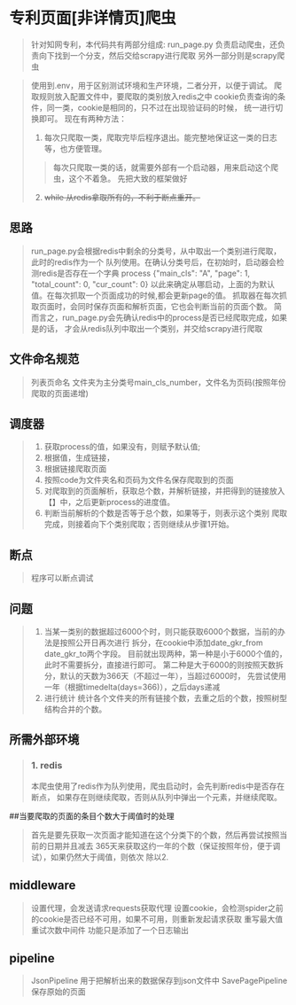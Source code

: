 # 专利页面[非详情页]爬虫
>针对知网专利，本代码共有两部分组成:
>run_page.py 负责启动爬虫，还负责向下找到一个分支，然后交给scrapy进行爬取
>另外一部分则是scrapy爬虫

>使用到.env，用于区别测试环境和生产环境，二者分开，以便于调试。
>爬取规则放入配置文件中，要爬取的类别放入redis之中
>cookie负责查询的条件，同一类，cookie是相同的，只不过在出现验证码的时候，
>统一进行切换即可。
>现在有两种方法：
>1. 每次只爬取一类，爬取完毕后程序退出。能完整地保证这一类的日志等，也方便管理。
>>每次只爬取一类的话，就需要外部有一个启动器，用来启动这个爬虫，这个不着急。
>先把大致的框架做好
>2. ~~while 从redis拿取所有的，不利于断点重开。~~

## 思路
>run_page.py会根据redis中剩余的分类号，从中取出一个类别进行爬取，此时的redis作为一个
>队列使用。在确认分类号后，在初始时，启动器会检测redis是否存在一个字典
>process {"main_cls": "A", "page": 1, "total_count": 0, "cur_count": 0}
>以此来确定从哪启动，上面的为默认值。在每次抓取一个页面成功的时候,都会更新page的值。
>抓取器在每次抓取页面时，会同时保存页面和解析页面，它也会判断当前的页面个数。
>简而言之，run_page.py会先确认redis中的process是否已经爬取完成，如果是的话，
>才会从redis队列中取出一个类别，并交给scrapy进行爬取
## 文件命名规范
>列表页命名 文件夹为主分类号main_cls_number，文件名为页码(按照年份爬取的页面递增)
## 调度器
>1. 获取process的值，如果没有，则赋予默认值;
>2. 根据值，生成链接，
>3. 根据链接爬取页面
>4. 按照code为文件夹名和页码为文件名保存爬取到的页面
>5. 对爬取到的页面解析，获取总个数，并解析链接，并把得到的链接放入【】中，之后更新process的进度值。
>6. 判断当前解析的个数是否等于总个数，如果等于，则表示这个类别
>爬取完成，则接着向下个类别爬取；否则继续从步骤1开始。

## 断点
>程序可以断点调试
## 问题
> 1. 当某一类别的数据超过6000个时，则只能获取6000个数据，当前的办法是按照公开日再次进行
>拆分，在cookie中添加date_gkr_from date_gkr_to两个字段。
>目前就出现两种，第一种是小于6000个值的，此时不需要拆分，直接进行即可。
>第二种是大于6000的则按照天数拆分，默认的天数为366天（不超过一年），当超过6000时，
>先尝试使用一年（根据timedelta(days=366)），之后days递减
> 2. 进行统计 统计各个文件夹的所有链接个数，去重之后的个数，按照树型结构合并的个数。

## 所需外部环境
>### 1. redis
>本爬虫使用了redis作为队列使用，爬虫启动时，会先判断redis中是否存在断点，
>如果存在则继续爬取，否则从队列中弹出一个元素，并继续爬取。

##当要爬取的页面的条目个数大于阈值时的处理
> 首先是要先获取一次页面才能知道在这个分类下的个数，然后再尝试按照当前的日期并且减去
>365天来获取这约一年的个数（保证按照年份，便于调试），如果仍然大于阈值，则依次
>除以2.

## middleware
> 设置代理，会发送请求requests获取代理
> 设置cookie，会检测spider之前的cookie是否已经不可用，如果不可用，则重新发起请求获取
> 重写最大值重试次数中间件 功能只是添加了一个日志输出
## pipeline
> JsonPipeline 用于把解析出来的数据保存到json文件中
> SavePagePipeline 保存原始的页面
